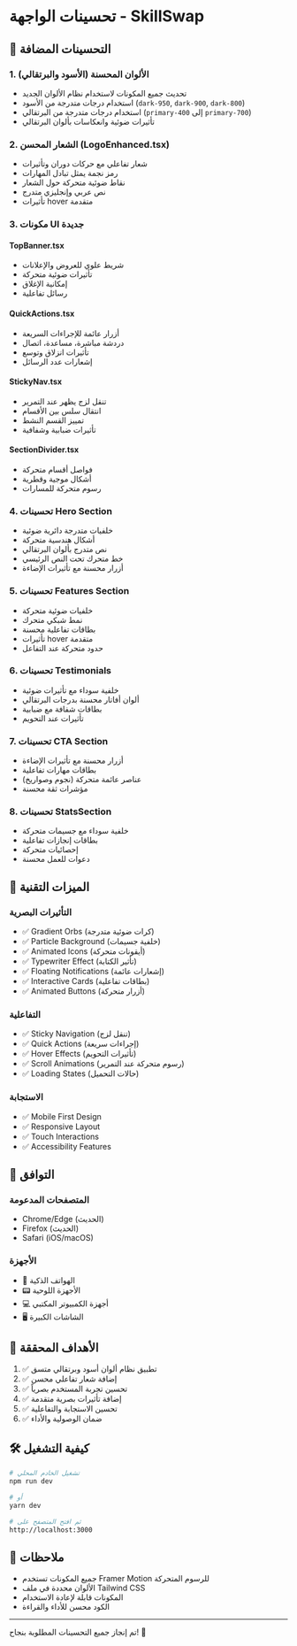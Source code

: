 # تحسينات الواجهة - SkillSwap

## 🎨 التحسينات المضافة

### 1. الألوان المحسنة (الأسود والبرتقالي)
- تحديث جميع المكونات لاستخدام نظام الألوان الجديد
- استخدام درجات متدرجة من الأسود (`dark-950`, `dark-900`, `dark-800`)
- استخدام درجات متدرجة من البرتقالي (`primary-400` إلى `primary-700`)
- تأثيرات ضوئية وانعكاسات بألوان البرتقالي

### 2. الشعار المحسن (LogoEnhanced.tsx)
- شعار تفاعلي مع حركات دوران وتأثيرات
- رمز نجمة يمثل تبادل المهارات
- نقاط ضوئية متحركة حول الشعار
- نص عربي وإنجليزي متدرج
- تأثيرات hover متقدمة

### 3. مكونات UI جديدة

#### TopBanner.tsx
- شريط علوي للعروض والإعلانات
- تأثيرات ضوئية متحركة
- إمكانية الإغلاق
- رسائل تفاعلية

#### QuickActions.tsx
- أزرار عائمة للإجراءات السريعة
- دردشة مباشرة، مساعدة، اتصال
- تأثيرات انزلاق وتوسع
- إشعارات عدد الرسائل

#### StickyNav.tsx
- تنقل لزج يظهر عند التمرير
- انتقال سلس بين الأقسام
- تمييز القسم النشط
- تأثيرات ضبابية وشفافية

#### SectionDivider.tsx
- فواصل أقسام متحركة
- أشكال موجية وقطرية
- رسوم متحركة للمسارات

### 4. تحسينات Hero Section
- خلفيات متدرجة دائرية ضوئية
- أشكال هندسية متحركة
- نص متدرج بألوان البرتقالي
- خط متحرك تحت النص الرئيسي
- أزرار محسنة مع تأثيرات الإضاءة

### 5. تحسينات Features Section
- خلفيات ضوئية متحركة
- نمط شبكي متحرك
- بطاقات تفاعلية محسنة
- تأثيرات hover متقدمة
- حدود متحركة عند التفاعل

### 6. تحسينات Testimonials
- خلفية سوداء مع تأثيرات ضوئية
- ألوان أفاتار محسنة بدرجات البرتقالي
- بطاقات شفافة مع ضبابية
- تأثيرات عند التحويم

### 7. تحسينات CTA Section
- أزرار محسنة مع تأثيرات الإضاءة
- بطاقات مهارات تفاعلية
- عناصر عائمة متحركة (نجوم وصواريخ)
- مؤشرات ثقة محسنة

### 8. تحسينات StatsSection
- خلفية سوداء مع جسيمات متحركة
- بطاقات إنجازات تفاعلية
- إحصائيات متحركة
- دعوات للعمل محسنة

## 🚀 الميزات التقنية

### التأثيرات البصرية
- ✅ Gradient Orbs (كرات ضوئية متدرجة)
- ✅ Particle Background (خلفية جسيمات)
- ✅ Animated Icons (أيقونات متحركة)
- ✅ Typewriter Effect (تأثير الكتابة)
- ✅ Floating Notifications (إشعارات عائمة)
- ✅ Interactive Cards (بطاقات تفاعلية)
- ✅ Animated Buttons (أزرار متحركة)

### التفاعلية
- ✅ Sticky Navigation (تنقل لزج)
- ✅ Quick Actions (إجراءات سريعة)
- ✅ Hover Effects (تأثيرات التحويم)
- ✅ Scroll Animations (رسوم متحركة عند التمرير)
- ✅ Loading States (حالات التحميل)

### الاستجابة
- ✅ Mobile First Design
- ✅ Responsive Layout
- ✅ Touch Interactions
- ✅ Accessibility Features

## 📱 التوافق

### المتصفحات المدعومة
- Chrome/Edge (الحديث)
- Firefox (الحديث)
- Safari (iOS/macOS)

### الأجهزة
- 📱 الهواتف الذكية
- 📟 الأجهزة اللوحية
- 💻 أجهزة الكمبيوتر المكتبي
- 🖥️ الشاشات الكبيرة

## 🎯 الأهداف المحققة

1. ✅ تطبيق نظام ألوان أسود وبرتقالي متسق
2. ✅ إضافة شعار تفاعلي محسن
3. ✅ تحسين تجربة المستخدم بصرياً
4. ✅ إضافة تأثيرات بصرية متقدمة
5. ✅ تحسين الاستجابة والتفاعلية
6. ✅ ضمان الوصولية والأداء

## 🛠️ كيفية التشغيل

```bash
# تشغيل الخادم المحلي
npm run dev

# أو
yarn dev

# ثم افتح المتصفح على
http://localhost:3000
```

## 📝 ملاحظات

- جميع المكونات تستخدم Framer Motion للرسوم المتحركة
- الألوان محددة في ملف Tailwind CSS
- المكونات قابلة لإعادة الاستخدام
- الكود محسن للأداء والقراءة

---

تم إنجاز جميع التحسينات المطلوبة بنجاح! 🎉